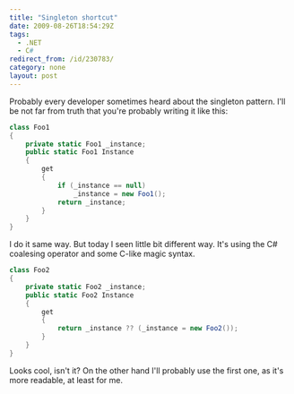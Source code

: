 ```yaml
---
title: "Singleton shortcut"
date: 2009-08-26T18:54:29Z
tags:
  - .NET
  - C#
redirect_from: /id/230783/
category: none
layout: post
---
```

Probably every developer sometimes heard about the singleton pattern. I'll be not far from truth that you're probably writing it like this:

```csharp
class Foo1
{
	private static Foo1 _instance;
	public static Foo1 Instance
	{
		get
		{
			if (_instance == null)
				_instance = new Foo1();
			return _instance;
		}
	}
}
```

I do it same way. But today I seen little bit different way. It's using the C# coalesing operator and some C-like magic syntax.

```csharp
class Foo2
{
	private static Foo2 _instance;
	public static Foo2 Instance
	{
		get
		{
			return _instance ?? (_instance = new Foo2());
		}
	}
}
```

Looks cool, isn't it? On the other hand I'll probably use the first one, as it's more readable, at least for me.